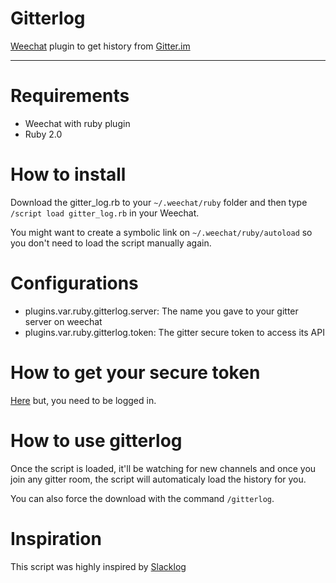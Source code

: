 # Gitterlog

[Weechat][WEECHAT] plugin to get history from [Gitter.im][GITTER]

---

# Requirements

- Weechat with ruby plugin
- Ruby 2.0

# How to install

Download the gitter_log.rb to your ```~/.weechat/ruby``` folder and then type ```/script load gitter_log.rb``` in your Weechat.

You might want to create a symbolic link on ```~/.weechat/ruby/autoload``` so you don't need to load the script manually again.

# Configurations

- plugins.var.ruby.gitterlog.server: The name you gave to your gitter server on weechat
- plugins.var.ruby.gitterlog.token: The gitter secure token to access its API

# How to get your secure token

[Here][SECURE_TOKEN] but, you need to be logged in.

# How to use gitterlog

Once the script is loaded, it'll be watching for new channels and once you join any gitter room, the script will automaticaly load the history for you.

You can also force the download with the command ```/gitterlog```.

# Inspiration

This script was highly inspired by [Slacklog][SLACKLOG]

[GITTER]:https://gitter.im
[WEECHAT]:https://weechat.org/
[SECURE_TOKEN]:https://developer.gitter.im/apps
[SLACKLOG]:https://github.com/thoughtbot/weechat-slacklog
